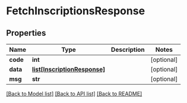 # FetchInscriptionsResponse

## Properties
Name | Type | Description | Notes
------------ | ------------- | ------------- | -------------
**code** | **int** |  | [optional] 
**data** | [**list[InscriptionResponse]**](InscriptionResponse.md) |  | [optional] 
**msg** | **str** |  | [optional] 

[[Back to Model list]](../README.md#documentation-for-models) [[Back to API list]](../README.md#documentation-for-api-endpoints) [[Back to README]](../README.md)

